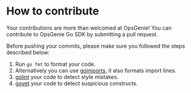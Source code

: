 # How to contribute

Your contributions are more than welcomed at OpsGenie! You can contribute to OpsGenie Go SDK by submitting a pull request.

Before pushing your commits, please make sure you followed the steps described below:

1. Run `go fmt` to format your code.
2. Alternatively you can use [goimports](https://godoc.org/golang.org/x/tools/cmd/goimports), it also formats import lines.
3. [golint](https://github.com/golang/lint) your code to detect style mistakes.
4. [govet](http://godoc.org/golang.org/x/tools/cmd/vet) your code to detect suspicious constructs.